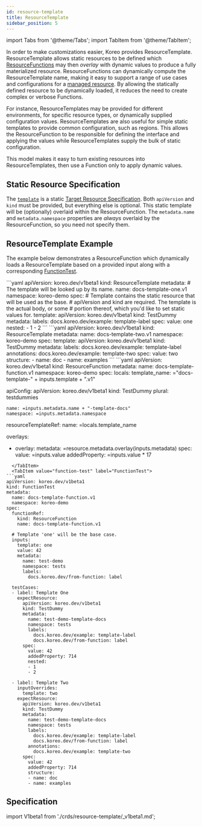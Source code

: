 ```yaml
---
id: resource-template
title: ResourceTemplate
sidebar_position: 5
---
```


import Tabs from '@theme/Tabs';
import TabItem from '@theme/TabItem';

In order to make customizations easier, Koreo provides ResourceTemplate.
ResourceTemplate allows static resources to be defined which
[ResourceFunctions](./resource-function.md) may then _overlay_ with dynamic
values to produce a fully materialized resource. ResourceFunctions can
dynamically compute the ResourceTemplate name, making it easy to support a
range of use cases and configurations for a
[managed resource](./overview/glossary#managed-resource). By allowing the
statically defined resource to be dynamically loaded, it reduces the need to
create complex or verbose Functions.

For instance, ResourceTemplates may be provided for different environments,
for specific resource types, or dynamically supplied configuration values.
ResourceTemplates are also useful for simple static templates to provide common
configuration, such as regions. This allows the ResourceFunction to be
responsible for defining the interface and applying the values while
ResourceTemplates supply the bulk of static configuration.

This model makes it easy to turn existing resources into ResourceTemplates,
then use a Function only to apply dynamic values.

## Static Resource Specification

The [`template`](#spec) is a static
[Target Resource Specification](./overview/glossary.md#target-resource-specification).
Both `apiVersion` and `kind` must be provided, but everything else is optional.
This static template will be (optionally) overlaid within the ResourceFunction.
The `metadata.name` and `metadata.namespace` properties are _always_ overlaid
by the ResourceFunction, so you need not specify them.

## ResourceTemplate Example

The example below demonstrates a ResourceFunction which dynamically loads a
ResourceTemplate based on a provided input along with a corresponding
[FunctionTest](./function-test.md).

<Tabs>
  <TabItem value="template-1" label="ResourceTemplate 1" default>
```yaml
apiVersion: koreo.dev/v1beta1
kind: ResourceTemplate
metadata:
  # The template will be looked up by its name.
  name: docs-template-one.v1
  namespace: koreo-demo
spec:
  # Template contains the static resource that will be used as the base.
  # apiVersion and kind are required. The template is the actual body, or some
  # portion thereof, which you'd like to set static values for.
  template:
    apiVersion: koreo.dev/v1beta1
    kind: TestDummy
    metadata:
      labels:
        docs.koreo.dev/example: template-label
    spec:
      value: one
      nested:
      - 1
      - 2
```
  </TabItem>
  <TabItem value="template-2" label="ResourceTemplate 2">
```yaml
apiVersion: koreo.dev/v1beta1
kind: ResourceTemplate
metadata:
  name: docs-template-two.v1
  namespace: koreo-demo
spec:
  template:
    apiVersion: koreo.dev/v1beta1
    kind: TestDummy
    metadata:
      labels:
        docs.koreo.dev/example: template-label
      annotations:
        docs.koreo.dev/example: template-two
    spec:
      value: two
      structure:
      - name: doc
      - name: examples
```
  </TabItem>
  <TabItem value="resource-function" label="ResourceFunction">
```yaml
apiVersion: koreo.dev/v1beta1
kind: ResourceFunction
metadata:
  name: docs-template-function.v1
  namespace: koreo-demo
spec:
  locals:
    template_name: ="docs-template-" + inputs.template + ".v1"

  apiConfig:
    apiVersion: koreo.dev/v1beta1
    kind: TestDummy
    plural: testdummies

    name: =inputs.metadata.name + "-template-docs"
    namespace: =inputs.metadata.namespace

  resourceTemplateRef:
    name: =locals.template_name

  overlays:
  - overlay:
      metadata: =resource.metadata.overlay(inputs.metadata)
      spec:
        value: =inputs.value
        addedProperty: =inputs.value * 17
```
  </TabItem>
  <TabItem value="function-test" label="FunctionTest">
```yaml
apiVersion: koreo.dev/v1beta1
kind: FunctionTest
metadata:
  name: docs-template-function.v1
  namespace: koreo-demo
spec:
  functionRef:
    kind: ResourceFunction
    name: docs-template-function.v1

  # Template 'one' will be the base case.
  inputs:
    template: one
    value: 42
    metadata:
      name: test-demo
      namespace: tests
      labels:
        docs.koreo.dev/from-function: label

  testCases:
  - label: Template One
    expectResource:
      apiVersion: koreo.dev/v1beta1
      kind: TestDummy
      metadata:
        name: test-demo-template-docs
        namespace: tests
        labels:
          docs.koreo.dev/example: template-label
          docs.koreo.dev/from-function: label
      spec:
        value: 42
        addedProperty: 714
        nested:
        - 1
        - 2

  - label: Template Two
    inputOverrides:
      template: two
    expectResource:
      apiVersion: koreo.dev/v1beta1
      kind: TestDummy
      metadata:
        name: test-demo-template-docs
        namespace: tests
        labels:
          docs.koreo.dev/example: template-label
          docs.koreo.dev/from-function: label
        annotations:
          docs.koreo.dev/example: template-two
      spec:
        value: 42
        addedProperty: 714
        structure:
        - name: doc
        - name: examples
```
  </TabItem>
</Tabs>

## Specification

import V1beta1 from './crds/resource-template/_v1beta1.md';

<Tabs groupId="crdVersion">
  <TabItem value="v1beta1" label="v1beta1" default>
    <V1beta1 />
  </TabItem>
</Tabs>
